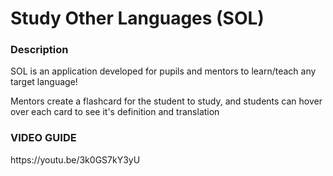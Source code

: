 <h1> Study Other Languages (SOL) </h1>
<h3>Description</h3>
<p>SOL is an application developed for pupils and mentors to learn/teach any target language! </p>
<p>Mentors create a flashcard for the student to study, and students can hover over each card to see it's definition and translation</p>

<h3> VIDEO GUIDE </h3>
https://youtu.be/3k0GS7kY3yU